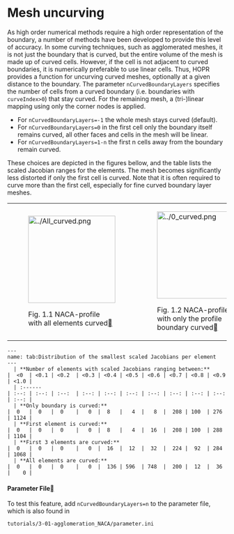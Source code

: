 # Mesh uncurving

As high order numerical methods require a high order representation of the boundary, a number of methods have been developed to provide this level of accuracy. In some curving techniques, such as agglomerated meshes, it is not just the boundary that is curved, but the entire volume of the mesh is made up of curved cells. However, if the cell is not adjacent to curved boundaries, it is numerically preferable to use linear cells. Thus, HOPR provides a function for uncurving curved meshes, optionally at a given distance to the boundary. The parameter `nCurvedBoundaryLayers` specifies the number of cells from a curved boundary (i.e. boundaries with `curveIndex>0`) that stay curved. For the remaining mesh, a (tri-)linear mapping using only the corner nodes is applied.

- For `nCurvedBoundaryLayers=-1` the whole mesh stays curved (default).
- For `nCurvedBoundaryLayers=0` in the first cell only the boundary itself remains curved, all other faces and cells in the mesh will be linear.
- For `nCurvedBoundaryLayers=1-n` the first n cells away from the boundary remain curved.

These choices are depicted in the figures bellow, and the table lists the scaled Jacobian ranges for the elements. The mesh becomes significantly less distorted if only the first cell is curved. Note that it is often required to curve more than the first cell, especially for fine curved boundary layer meshes.

<table align="center" style="width:100%">
  <tr>
    <td style="width:25%">
        <figure id="fig-all-curved">
        <a class="reference internal image-reference" href="../All_curved.png"><img alt="../All_curved.png" src="../All_curved.png" style="height: 200px;" /></a>
        <figcaption>
        <p><span class="caption-number">Fig. 1.1 </span><span class="caption-text">NACA-profile with all elements curved</span><a class="headerlink" href="#fig-all-curved" title="Permalink to this image"></a></p>
        </figcaption>
        </figure>
    </td>
    <td style="width:25%">
        <figure id="fig-0-curved">
        <a class="reference internal image-reference" href="../0_curved.png"><img alt="../0_curved.png" src="../0_curved.png" style="height: 200px;" /></a>
        <figcaption>
        <p><span class="caption-number">Fig. 1.2 </span><span class="caption-text">NACA-profile with only the profile boundary curved</span><a class="headerlink" href="#fig-0-curved" title="Permalink to this image"></a></p>
        </figcaption>
        </figure>
    </td>
    <td style="width:25%">
        <figure id="fig-1-curved">
        <a class="reference internal image-reference" href="../1_curved.png"><img alt="../1_curved.png" src="../1_curved.png" style="height: 200px;" /></a>
        <figcaption>
        <p><span class="caption-number">Fig. 1.3 </span><span class="caption-text">NACA-profile with the first cell curved</span><a class="headerlink" href="#fig-1-curved" title="Permalink to this image"></a></p>
        </figcaption>
        </figure>
    </td>
    <td style="width:25%">
        <figure id="fig-3-curved">
        <a class="reference internal image-reference" href="../3_curved.png"><img alt="../3_curved.png" src="../3_curved.png" style="height: 200px;" /></a>
        <figcaption>
        <p><span class="caption-number">Fig. 1.4 </span><span class="caption-text">NACA-profile with the first three cells curved</span><a class="headerlink" href="#fig-3-curved" title="Permalink to this image"></a></p>
        </figcaption>
        </figure>
    </td>
  </tr>
</table>

```{table} Distribution of the smallest scaled Jacobians per element.
---
name: tab:Distribution of the smallest scaled Jacobians per element 
---
  | **Number of elements with scaled Jacobians ranging between:**      |  <0  | <0.1 | <0.2  | <0.3 | <0.4 | <0.5 | <0.6 | <0.7 | <0.8 | <0.9 | <1.0 |  
  | :------                                                            | :--: | :--: | :--:  | :--: | :--: | :--: | :--: | :--: | :--: | :--: | :--: |
  | **Only boundary is curved:**                                       |  0   |  0   |  0    |   0  |  8   |   4  |   8  |  208 | 100  | 276  | 1124 |
  | **First element is curved:**                                       |  0   |  0   |  0    |   0  |  8   |   4  |  16  |  208 | 100  | 288  | 1104 |
  | **First 3 elements are curved:**                                   |  0   |  0   |  0    |   0  |  16  |  12  |  32  |  224 |  92  | 284  | 1068 | 
  | **All elements are curved:**                                       |  0   |  0   |  0    |   0  |  136 | 596  | 748  |  200 |  12  |  36  |    0 |
```

<h4>Parameter File<a class="headerlink" href="#parameter-file" title="Permalink to this heading"></a></h4>

To test this feature, add `nCurvedBoundaryLayers=n` to the parameter file, which is also found in

    tutorials/3-01-agglomeration_NACA/parameter.ini